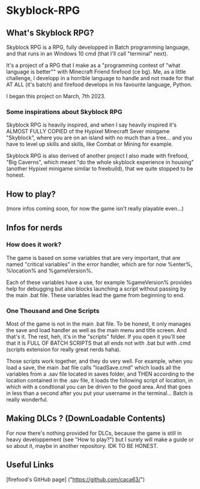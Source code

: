 # Skyblock-RPG

## What's Skyblock RPG?
Skyblock RPG is a RPG, fully developped in Batch programming language, and that runs in an Windows 10 cmd (that I'll call "terminal" next).

It's a project of a RPG that I make as a "programming contest of "what language is better"" with Minecraft Friend firefood (ce bg). Me, as a little challenge, I developp in a horrible language to handle and not made for that AT ALL (it's batch) and firefood develops in his favourite language, Python.

I began this project on March, 7th 2023.

### Some inspirations about Skyblock RPG
Skyblock RPG is heavily inspired, and when I say heavily inspired it's ALMOST FULLY COPIED of the Hypixel Minecraft Sever minigame "Skyblock", where you are on an island with no much than a tree... and you have to level up skills and skills, like Combat or Mining for example.

Skyblock RPG is also derived of another project I also made with firefood, "Big Caverns", which meant "do the whole skyblock experience in housing" (another Hypixel minigame similar to freebuild), that we quite stopped to be honest.

## How to play?
(more infos coming soon, for now the game isn't really playable even...)

## Infos for nerds
### How does it work?
The game is based on some variables that are very important, that are named "critical variables" in the error handler, which are for now %enter%, %location% and %gameVersion%.

Each of these variables have a use, for example %gameVersion% provides help for debugging but also blocks launching a script without passing by the main .bat file.
These variables lead the game from beginning to end.

### One Thousand and One Scripts
Most of the game is not in the main .bat file. To be honest, it only manages the save and load handler as well as the main menu and title screen. And that's it. The rest, heh, it's in the "scripts" folder. If you open it you'll see that it is FULL OF BATCH SCRIPTS that all ends not with .bat but with .cmd (scripts extension for really great nerds haha).

Those scripts work together, and they do very well. For example, when you load a save, the main .bat file calls "loadSave.cmd" which loads all the variables from a .sav file located in saves folder, and THEN according to the location contained in the .sav file, it loads the following script of location, in which with a condtional you can be driven to the good area. And that goes in less than a second after you put your username in the terminal... Batch is really wonderful.

## Making DLCs ? (DownLoadable Contents)
For now there's nothing provided for DLCs, because the game is still in heavy developpement (see "How to play?") but I surely will make a guide or so about it, maybe in another repository. IDK TO BE HONEST.

## Useful Links
[firefood's GitHub page] ("https://github.com/caca63/")
